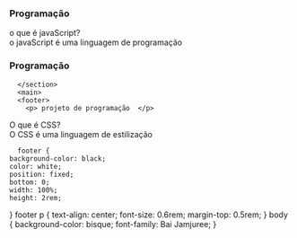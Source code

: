 <!DOCTYPE html>
<html lang="pt-br">
<head>
    <meta charset="UTF-8">
    <meta name="viewport" content="width=device-width, initial-scale=1.0">
    <link rel="stylesheet" href="assets/style.css">
    <title>Document</title>
</head>
<body>
    <main>
      <section id="container">
         <article class="cartão">
           <div class="cartão__conteudo">
            <h3>Programação</h3>
               <div clas="cartão_conteudo_pergunta">
             o que é javaScript?
           </div>
           <div claas="cartão__conteudo__resposta">
             o javaScript é uma linguagem de programação
               </div>   
           </div>
         </article>
         <article> 
              <section id="container">
               <article class="cartão">
                <div class="cartão__conteudo">
                <h3>Programação</h3>
              
      </section>
      <main>
      <footer>
        <p> projeto de programação  </p>
<div class="cartao__conteudo__pergunta">
                        O que é CSS?
                </div>
                <div class="cartao__conteudo__resposta">
                        O CSS é uma linguagem de estilização
                </div>
        </div>
      </footer>
      </article>

      footer {
    background-color: black;
    color: white;
    position: fixed;
    bottom: 0;
    width: 100%;
    height: 2rem;
}
footer p {
    text-align: center;
    font-size: 0.6rem;
    margin-top: 0.5rem;
}
body {
    background-color: bisque;
    font-family: Bai Jamjuree;
}

      
</body>
</html>
